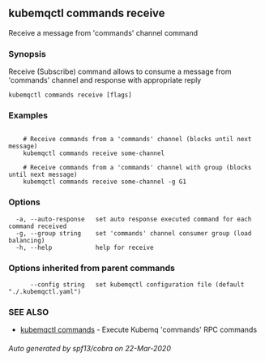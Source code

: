## kubemqctl commands receive

Receive a message from 'commands' channel command

### Synopsis

Receive (Subscribe) command allows to consume a message from 'commands' channel and response with appropriate reply

```
kubemqctl commands receive [flags]
```

### Examples

```

	# Receive commands from a 'commands' channel (blocks until next message)
	kubemqctl commands receive some-channel

	# Receive commands from a 'commands' channel with group (blocks until next message)
	kubemqctl commands receive some-channel -g G1

```

### Options

```
  -a, --auto-response   set auto response executed command for each command received
  -g, --group string    set 'commands' channel consumer group (load balancing)
  -h, --help            help for receive
```

### Options inherited from parent commands

```
      --config string   set kubemqctl configuration file (default "./.kubemqctl.yaml")
```

### SEE ALSO

* [kubemqctl commands](kubemqctl_commands.md)	 - Execute Kubemq 'commands' RPC commands

###### Auto generated by spf13/cobra on 22-Mar-2020

